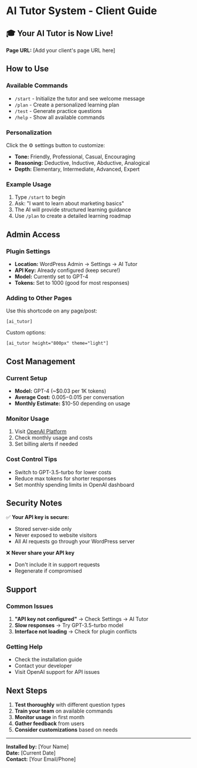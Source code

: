 # AI Tutor System - Client Guide

## 🎓 Your AI Tutor is Now Live!

**Page URL:** [Add your client's page URL here]

## How to Use

### Available Commands
- `/start` - Initialize the tutor and see welcome message
- `/plan` - Create a personalized learning plan
- `/test` - Generate practice questions
- `/help` - Show all available commands

### Personalization
Click the ⚙️ settings button to customize:
- **Tone:** Friendly, Professional, Casual, Encouraging
- **Reasoning:** Deductive, Inductive, Abductive, Analogical
- **Depth:** Elementary, Intermediate, Advanced, Expert

### Example Usage
1. Type `/start` to begin
2. Ask: "I want to learn about marketing basics"
3. The AI will provide structured learning guidance
4. Use `/plan` to create a detailed learning roadmap

## Admin Access

### Plugin Settings
- **Location:** WordPress Admin → Settings → AI Tutor
- **API Key:** Already configured (keep secure!)
- **Model:** Currently set to GPT-4
- **Tokens:** Set to 1000 (good for most responses)

### Adding to Other Pages
Use this shortcode on any page/post:
```
[ai_tutor]
```

Custom options:
```
[ai_tutor height="800px" theme="light"]
```

## Cost Management

### Current Setup
- **Model:** GPT-4 (~$0.03 per 1K tokens)
- **Average Cost:** $0.005-$0.015 per conversation
- **Monthly Estimate:** $10-50 depending on usage

### Monitor Usage
1. Visit [OpenAI Platform](https://platform.openai.com/usage)
2. Check monthly usage and costs
3. Set billing alerts if needed

### Cost Control Tips
- Switch to GPT-3.5-turbo for lower costs
- Reduce max tokens for shorter responses
- Set monthly spending limits in OpenAI dashboard

## Security Notes

✅ **Your API key is secure:**
- Stored server-side only
- Never exposed to website visitors
- All AI requests go through your WordPress server

❌ **Never share your API key**
- Don't include it in support requests
- Regenerate if compromised

## Support

### Common Issues
1. **"API key not configured"** → Check Settings → AI Tutor
2. **Slow responses** → Try GPT-3.5-turbo model
3. **Interface not loading** → Check for plugin conflicts

### Getting Help
- Check the installation guide
- Contact your developer
- Visit OpenAI support for API issues

## Next Steps

1. **Test thoroughly** with different question types
2. **Train your team** on available commands
3. **Monitor usage** in first month
4. **Gather feedback** from users
5. **Consider customizations** based on needs

---

**Installed by:** [Your Name]  
**Date:** [Current Date]  
**Contact:** [Your Email/Phone]